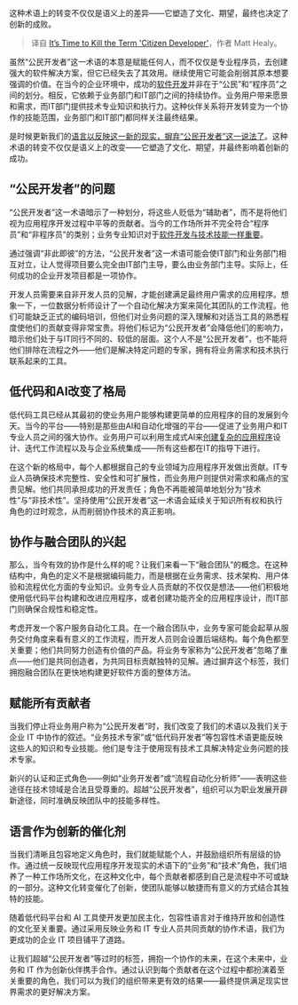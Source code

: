 
<!--
title: 是时候摒弃“公民开发者”这个说法了
cover: https://cdn.thenewstack.io/media/2024/12/a883a32b-alvaro-reyes-lxx1hwmp67e-unsplash-scaled.jpg
-->

这种术语上的转变不仅仅是语义上的差异——它塑造了文化、期望，最终也决定了创新的成败。

> 译自 [It’s Time to Kill the Term 'Citizen Developer'](https://thenewstack.io/its-time-to-kill-the-term-citizen-developer/)，作者 Matt Healy。

虽然“公民开发者”这一术语的本意是赋能任何人，而不仅仅是专业程序员，去创建强大的软件解决方案，但它已经失去了其效用。继续使用它可能会削弱其原本想要强调的价值。在当今的企业环境中，成功的[软件开发](https://thenewstack.io/how-to-find-success-with-code-reviews/)并非在于“公民”和“程序员”之间的划分。相反，它依赖于业务部门和IT部门之间的持续协作。业务用户带来愿景和需求，而IT部门提供技术专业知识和执行力。这种伙伴关系将开发转变为一个协作的技能范围，业务部门和IT部门都同样关注最终结果。

是时候更新我们的[语言以反映这一新的现实，摒弃“公民开发者”这一说法了](https://thenewstack.io/dart-frog-a-frontend-language-moves-to-the-backend/)。这种术语的转变不仅仅是语义上的改变——它塑造了文化、期望，并最终影响着创新的成功。

## “公民开发者”的问题

“公民开发者”这一术语暗示了一种划分，将这些人贬低为“辅助者”，而不是将他们视为应用程序开发过程中平等的贡献者。当今的工作场所并不完全符合“程序员”和“非程序员”的类别；业务专业知识对于[软件开发与技术技能一样重要](https://thenewstack.io/5-software-development-skills-ai-will-render-obsolete/)。

通过强调“非此即彼”的方法，“公民开发者”这一术语可能会使IT部门和业务部门相互对立，让人觉得项目要么完全由IT部门主导，要么由业务部门主导。实际上，任何成功的企业开发项目都是一项协作。

开发人员需要来自非开发人员的见解，才能创建满足最终用户需求的应用程序。想象一下，一位数据分析师设计了一个自动化解决方案来简化其团队的工作流程。他们可能缺乏正式的编码培训，但他们对业务问题的深入理解和对适当工具的熟悉程度使他们的贡献变得非常宝贵。将他们标记为“公民开发者”会降低他们的影响力，暗示他们处于与IT同行不同的、较低的层面。这个人不是“公民开发者”，也不能将他们排除在流程之外——他们是解决特定问题的专家，拥有将业务需求和技术执行联系起来的工具。

## 低代码和AI改变了格局

低代码工具已经从其最初的使业务用户能够构建更简单的应用程序的目的发展到今天。当今的平台——特别是那些由AI和自动化增强的平台——促进了业务用户和IT专业人员之间的强大协作。业务用户可以利用生成式AI来[创建复杂的应用程序](https://thenewstack.io/dapr-create-applications-faster-with-standardized-apis/)设计、迭代工作流程以及与企业系统集成——所有这些都在IT的指导下进行。

在这个新的格局中，每个人都根据自己的专业领域为应用程序开发做出贡献。IT专业人员确保技术完整性、安全性和可扩展性，而业务用户则提供对需求和痛点的宝贵见解。他们共同承担成功的开发责任；角色不再能被简单地划分为“技术性”与“非技术性”。坚持使用“公民开发者”这一术语会延续关于知识所有权和执行角色的过时观念，从而削弱协作技术的真正影响。

## 协作与融合团队的兴起

那么，当今有效的协作是什么样的呢？让我们来看一下“融合团队”的概念。在这种结构中，角色的定义不是根据编码能力，而是根据在业务需求、技术架构、用户体验和流程优化方面的专业知识。业务专业人员贡献的不仅仅是想法——他们积极地使用低代码平台构建和改进应用程序，或者创建功能齐全的应用程序设计，而IT部门则确保合规性和稳定性。

考虑开发一个客户服务自动化工具。在一个融合团队中，业务专家可能会起草从服务交付角度来看有意义的工作流程，而开发人员则会设置后端结构。每个角色都至关重要；他们共同努力创造有价值的产品。将业务专家称为“公民开发者”忽略了重点——他们是共同创造者，为共同目标贡献独特的见解。通过摒弃这个标签，我们拥抱融合团队在更快地构建更好软件方面的整体方法。

## 赋能所有贡献者

当我们停止将业务用户称为“公民开发者”时，我们改变了我们的术语以及我们关于企业 IT 中协作的叙述。“业务技术专家”或“低代码开发者”等包容性术语更能反映这些人的知识和专业技能。他们是专注于使用现有技术工具解决特定业务问题的技术专家。

新兴的认证和正式角色——例如“业务开发者”或“流程自动化分析师”——表明这些途径在技术领域是合法且受尊重的。超越“公民开发者”，组织可以为职业发展开辟新途径，同时准确反映团队中的技能多样性。

## 语言作为创新的催化剂

当我们清晰且包容地定义角色时，我们就能赋能个人，并鼓励组织所有层级的协作。通过统一反映现代应用程序开发现实的术语下的“业务”和“技术”角色，我们培养了一种工作场所文化，在这种文化中，每个贡献者都感到自己是流程中不可或缺的一部分。这种文化转变催化了创新，使团队能够以敏捷而有意义的方式结合其独特的技能。

随着低代码平台和 AI 工具使开发更加民主化，包容性语言对于维持开放和创造性的文化至关重要。通过采用反映业务和 IT 专业人员共同贡献的协作术语，我们为更成功的企业 IT 项目铺平了道路。

让我们超越“公民开发者”等过时的标签，拥抱一个协作的未来，在这个未来中，业务和 IT 作为创新伙伴携手合作。通过认识到每个贡献者在这个过程中都扮演着至关重要的角色，我们可以为我们的组织带来更有效的结果——最终提供满足现实世界需求的更好解决方案。

